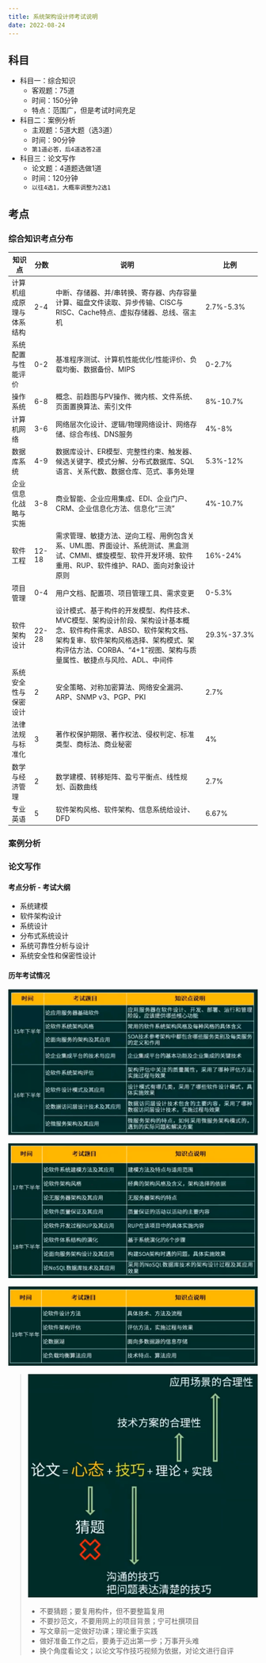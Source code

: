 ```yaml
---
title: 系统架构设计师考试说明
date: 2022-08-24
---
```


## 科目

- 科目一：综合知识
  - 客观题：75道
  - 时间：150分钟
  - 特点：范围广，但是考试时间充足
- 科目二：案例分析
  - 主观题：5道大题（选3道）
  - 时间：90分钟
  - `第1道必答，后4道选答2道`
- 科目三：论文写作
  - 论文题：4道题选做1道
  - 时间：120分钟
  - `以往4选1，大概率调整为2选1`

## 考点

### 综合知识考点分布

| 知识点          | 分数    | 说明                                                                                                                          | 比例          |
|--------------|-------|-----------------------------------------------------------------------------------------------------------------------------|-------------|
| 计算机组成原理与体系结构 | 2-4   | 中断、存储器、并/串转换、寄存器、内存容量计算、磁盘文件读取、异步传输、CISC与RISC、Cache特点、虚拟存储器、总线、宿主机                                                          | 2.7%-5.3%   |
| 系统配置与性能评价    | 0-2   | 基准程序测试、计算机性能优化/性能评价、负载均衡、数据备份、MIPS                                                                                          | 0-2.7%      |
| 操作系统         | 6-8   | 概念、前趋图与PV操作、微内核、文件系统、页面置换算法、索引文件                                                                                            | 8%-10.7%    |
| 计算机网络        | 3-6   | 网络层次化设计、逻辑/物理网络设计、网络存储、综合布线、DNS服务                                                                                           | 4%-8%       |
| 数据库系统        | 4-9   | 数据库设计、ER模型、完整性约束、触发器、候选关键字、模式分解、分布式数据库、SQL语言、关系代数、数据仓库、范式、事务处理                                                              | 5.3%-12%    |
| 企业信息化战略与实施   | 3-8   | 商业智能、企业应用集成、EDI、企业门户、CRM、企业信息化方法、信息化“三流”                                                                                    | 4%-10.7%    |
| 软件工程         | 12-18 | 需求管理、敏捷方法、逆向工程、用例包含关系、UML图、界面设计、系统测试、黑盒测试、CMMI、螺旋模型、软件开发环境、软件重用、RUP、软件维护、RAD、面向对象设计原则                                       | 16%-24%     | 
| 项目管理         | 0-4   | 用户文档、配置项、项目管理工具、需求变更                                                                                                        | 0-5.3%      |
| 软件架构设计       | 22-28 | 设计模式、基于构件的开发模型、构件技术、MVC模型、架构设计阶段、架构设计基本概念、软件构件需求、ABSD、软件架构文档、架构复审、软件架构风格选择、架构模式、架构评估方法、CORBA、“4+1”视图、架构与质量属性、敏捷点与风险、ADL、中间件 | 29.3%-37.3% |
| 系统安全性与保密设计   | 2     | 安全策略、对称加密算法、网络安全漏洞、ARP、SNMP v3、PGP、PKI                                                                                      | 2.7%        |
| 法律法规与标准化     | 3     | 著作权保护期限、著作权法、侵权判定、标准类型、商标法、商业秘密                                                                                             | 4%          |
| 数学与经济管理      | 2     | 数学建模、转移矩阵、盈亏平衡点、线性规划、函数曲线                                                                                                   | 2.7%        |
| 专业英语         | 5     | 软件架构风格、软件架构、信息系统给设计、DFD                                                                                                     | 6.67%       |

### 案例分析

### 论文写作

#### 考点分析 - 考试大纲

- 系统建模
- 软件架构设计
- 系统设计
- 分布式系统设计
- 系统可靠性分析与设计
- 系统安全性和保密性设计

#### 历年考试情况

![论文写作-15年至16年考试情况](/assets/qccstp/论文写作-15年至16年考试情况.png)

![论文写作-17年至18年考试情况](/assets/qccstp/论文写作-17年至18年考试情况.png)

![论文写作-19年考试情况](/assets/qccstp/论文写作-19年考试情况.png)

> ![论文写作-注意事项](/assets/qccstp/论文写作-注意事项.png)
>
> - 不要猜题；要复用构件，但不要整篇复用
> - 不要抄范文，不要用网上的项目背景；宁可杜撰项目
> - 写文章前一定做好功课；理论重于实践
> - 做好准备工作之后，要勇于迈出第一步；万事开头难
> - 换个角度看论文；以论文写作技巧视频为依据，对论文进行自评